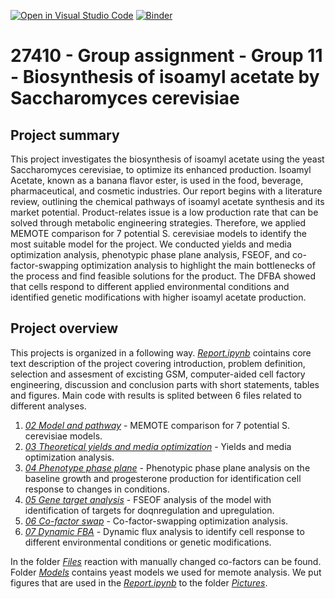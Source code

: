 [![Open in Visual Studio Code](https://classroom.github.com/assets/open-in-vscode-718a45dd9cf7e7f842a935f5ebbe5719a5e09af4491e668f4dbf3b35d5cca122.svg)](https://classroom.github.com/online_ide?assignment_repo_id=12060753&assignment_repo_type=AssignmentRepo)
[![Binder](https://mybinder.org/badge_logo.svg)](https://mybinder.org/v2/gh/27410/https://github.com/27410/group-assingment-team11.git/main)

# 27410 - Group assignment - Group 11 - Biosynthesis of isoamyl acetate by Saccharomyces cerevisiae

## Project summary
This project investigates the biosynthesis of isoamyl acetate using the yeast Saccharomyces cerevisiae, to optimize its enhanced production. Isoamyl Acetate, known as a banana flavor ester, is used in the food, beverage, pharmaceutical, and cosmetic industries. Our report begins with a literature review, outlining the chemical pathways of isoamyl acetate synthesis and its market potential. Product-relates issue is a low production rate that can be solved through metabolic engineering strategies. Therefore, we applied MEMOTE comparison for 7 potential S. cerevisiae models to identify the most suitable model for the project. We conducted yields and media optimization analysis, phenotypic phase plane analysis, FSEOF, and co-factor-swapping optimization analysis to highlight the main bottlenecks of the process and find feasible solutions for the product. The DFBA showed that cells respond to different applied environmental conditions and identified genetic modifications with higher isoamyl acetate production.

## Project overview
This projects is organized in a following way. _[Report.ipynb](Report.ipynb)_ cointains core text description of the project covering introduction, problem definition, selection and assesment of excisting GSM, computer-aided cell factory engineering, discussion and conclusion parts with short statements, tables and figures. 
Main code with results is splited between 6 files related to different analyses.
1. _[02 Model and pathway](02_Model_and_pathway.ipynb)_ - MEMOTE comparison for 7 potential S. cerevisiae models.
2. _[03 Theoretical yields and media optimization](03_Theoretical_yields_and_media_optimization.ipynb)_ - Yields and media optimization analysis.
3. _[04 Phenotype phase plane](04_Phenotype_phase_plane.ipynb)_ - Phenotypic phase plane analysis on the baseline growth and progesterone production for identification cell response to changes in conditions.
4. _[05 Gene target analysis](05_Gene_target_analysis.ipynb)_ - FSEOF analysis of the model with identification of targets for doqnregulation and upregulation.
5. _[06 Co-factor swap](06_Co-factor_swap.ipynb)_ - Co-factor-swapping optimization analysis.
6. _[07 Dynamic FBA](07_Dynamic_FBA.ipynb)_ - Dynamic flux analysis to identify cell response to different environmental conditions or genetic modifications.

In the folder _[Files](Files)_ reaction with manually changed co-factors can be found. Folder _[Models](Models)_ contains yeast models we used for memote analysis. We put figures that are used in the _[Report.ipynb](Report.ipynb)_ to the folder _[Pictures](Pictures)_.
